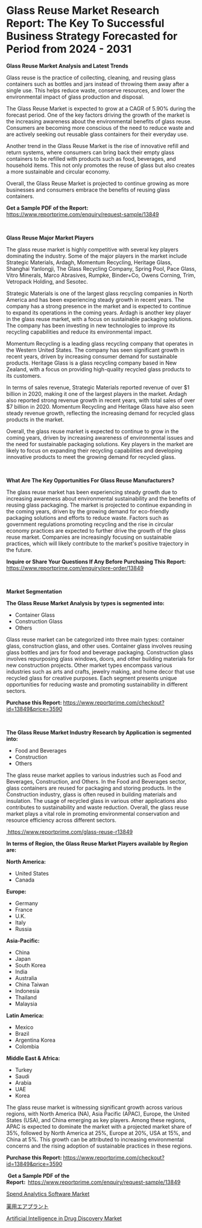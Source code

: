 <p><h1>Glass Reuse Market Research Report: The Key To Successful Business Strategy Forecasted for Period from 2024 - 2031</h1></p><p><strong>Glass Reuse Market Analysis and Latest Trends</strong></p>
<p><p>Glass reuse is the practice of collecting, cleaning, and reusing glass containers such as bottles and jars instead of throwing them away after a single use. This helps reduce waste, conserve resources, and lower the environmental impact of glass production and disposal.</p><p>The Glass Reuse Market is expected to grow at a CAGR of 5.90% during the forecast period. One of the key factors driving the growth of the market is the increasing awareness about the environmental benefits of glass reuse. Consumers are becoming more conscious of the need to reduce waste and are actively seeking out reusable glass containers for their everyday use.</p><p>Another trend in the Glass Reuse Market is the rise of innovative refill and return systems, where consumers can bring back their empty glass containers to be refilled with products such as food, beverages, and household items. This not only promotes the reuse of glass but also creates a more sustainable and circular economy.</p><p>Overall, the Glass Reuse Market is projected to continue growing as more businesses and consumers embrace the benefits of reusing glass containers.</p></p>
<p><strong>Get a Sample PDF of the Report:&nbsp;</strong> <a href="https://www.reportprime.com/enquiry/request-sample/13849">https://www.reportprime.com/enquiry/request-sample/13849</a></p>
<p>&nbsp;</p>
<p><strong>Glass Reuse Major Market Players</strong></p>
<p><p>The glass reuse market is highly competitive with several key players dominating the industry. Some of the major players in the market include Strategic Materials, Ardagh, Momentum Recycling, Heritage Glass, Shanghai Yanlongji, The Glass Recycling Company, Spring Pool, Pace Glass, Vitro Minerals, Marco Abrasives, Rumpke, Binder+Co, Owens Corning, Trim, Vetropack Holding, and Sesotec.</p><p>Strategic Materials is one of the largest glass recycling companies in North America and has been experiencing steady growth in recent years. The company has a strong presence in the market and is expected to continue to expand its operations in the coming years. Ardagh is another key player in the glass reuse market, with a focus on sustainable packaging solutions. The company has been investing in new technologies to improve its recycling capabilities and reduce its environmental impact.</p><p>Momentum Recycling is a leading glass recycling company that operates in the Western United States. The company has seen significant growth in recent years, driven by increasing consumer demand for sustainable products. Heritage Glass is a glass recycling company based in New Zealand, with a focus on providing high-quality recycled glass products to its customers.</p><p>In terms of sales revenue, Strategic Materials reported revenue of over $1 billion in 2020, making it one of the largest players in the market. Ardagh also reported strong revenue growth in recent years, with total sales of over $7 billion in 2020. Momentum Recycling and Heritage Glass have also seen steady revenue growth, reflecting the increasing demand for recycled glass products in the market.</p><p>Overall, the glass reuse market is expected to continue to grow in the coming years, driven by increasing awareness of environmental issues and the need for sustainable packaging solutions. Key players in the market are likely to focus on expanding their recycling capabilities and developing innovative products to meet the growing demand for recycled glass.</p></p>
<p>&nbsp;</p>
<p><strong>What Are The Key Opportunities For Glass Reuse Manufacturers?</strong></p>
<p><p>The glass reuse market has been experiencing steady growth due to increasing awareness about environmental sustainability and the benefits of reusing glass packaging. The market is projected to continue expanding in the coming years, driven by the growing demand for eco-friendly packaging solutions and efforts to reduce waste. Factors such as government regulations promoting recycling and the rise in circular economy practices are expected to further drive the growth of the glass reuse market. Companies are increasingly focusing on sustainable practices, which will likely contribute to the market's positive trajectory in the future.</p></p>
<p><strong>Inquire or Share Your Questions If Any Before Purchasing This Report:</strong> <a href="https://www.reportprime.com/enquiry/pre-order/13849">https://www.reportprime.com/enquiry/pre-order/13849</a></p>
<p>&nbsp;</p>
<p><strong>Market Segmentation</strong></p>
<p><strong>The Glass Reuse Market Analysis by types is segmented into:</strong></p>
<p><ul><li>Container Glass</li><li>Construction Glass</li><li>Others</li></ul></p>
<p><p>Glass reuse market can be categorized into three main types: container glass, construction glass, and other uses. Container glass involves reusing glass bottles and jars for food and beverage packaging. Construction glass involves repurposing glass windows, doors, and other building materials for new construction projects. Other market types encompass various industries such as arts and crafts, jewelry making, and home decor that use recycled glass for creative purposes. Each segment presents unique opportunities for reducing waste and promoting sustainability in different sectors.</p></p>
<p><strong>Purchase this Report:&nbsp;</strong><a href="https://www.reportprime.com/checkout?id=13849&price=3590">https://www.reportprime.com/checkout?id=13849&price=3590</a></p>
<p>&nbsp;</p>
<p><strong>The Glass Reuse Market Industry Research by Application is segmented into:</strong></p>
<p><ul><li>Food and Beverages</li><li>Construction</li><li>Others</li></ul></p>
<p><p>The glass reuse market applies to various industries such as Food and Beverages, Construction, and Others. In the Food and Beverages sector, glass containers are reused for packaging and storing products. In the Construction industry, glass is often reused in building materials and insulation. The usage of recycled glass in various other applications also contributes to sustainability and waste reduction. Overall, the glass reuse market plays a vital role in promoting environmental conservation and resource efficiency across different sectors.</p></p>
<p><a href="https://www.reportprime.com/glass-reuse-r13849">&nbsp;https://www.reportprime.com/glass-reuse-r13849</a></p>
<p><strong>In terms of Region, the Glass Reuse Market Players available by Region are:</strong></p>
<p>
    <p> <strong> North America: </strong>
        <ul>
            <li>United States</li>
            <li>Canada</li>
        </ul>
        </p> 
    <p> <strong> Europe: </strong>
        <ul>
            <li>Germany</li>
            <li>France</li>
            <li>U.K.</li>
            <li>Italy</li>
            <li>Russia</li>
        </ul>
        </p> 
    <p> <strong> Asia-Pacific: </strong>
        <ul>
            <li>China</li>
            <li>Japan</li>
            <li>South Korea</li>
            <li>India</li>
            <li>Australia</li>
            <li>China Taiwan</li>
            <li>Indonesia</li>
            <li>Thailand</li>
            <li>Malaysia</li>
        </ul>
        </p> 
    <p> <strong> Latin America: </strong>
        <ul>
            <li>Mexico</li>
            <li>Brazil</li>
            <li>Argentina Korea</li>
            <li>Colombia</li>
        </ul>
        </p> 
    <p> <strong> Middle East & Africa: </strong>
        <ul>
            <li>Turkey</li>
            <li>Saudi</li>
            <li>Arabia</li>
            <li>UAE</li>
            <li>Korea</li>
        </ul>
    </p>
    </p>
<p><p>The glass reuse market is witnessing significant growth across various regions, with North America (NA), Asia Pacific (APAC), Europe, the United States (USA), and China emerging as key players. Among these regions, APAC is expected to dominate the market with a projected market share of 35%, followed by North America at 25%, Europe at 20%, USA at 15%, and China at 5%. This growth can be attributed to increasing environmental concerns and the rising adoption of sustainable practices in these regions.</p></p>
<p><strong>Purchase this Report: </strong><a href="https://www.reportprime.com/checkout?id=13849&price=3590">https://www.reportprime.com/checkout?id=13849&price=3590</a></p>
<p>&nbsp;<strong>Get a Sample PDF of the Report:&nbsp;&nbsp;</strong><a href="https://www.reportprime.com/enquiry/request-sample/13849">https://www.reportprime.com/enquiry/request-sample/13849</a></p>
<p><strong></strong></p>
<p><p><a href="https://github.com/nusratjahan12006/Market-Research-Report-List-1/blob/main/spend-analytics-software-market.md">Spend Analytics Software Market</a></p><p><a href="https://github.com/DanykaKilback/Market-Research-Report-List-1/blob/main/2467821109724.md">薬用エアプラント</a></p><p><a href="https://github.com/JameTravis/Market-Research-Report-List-6/blob/main/artificial-intelligence-in-drug-discovery-market.md">Artificial Intelligence in Drug Discovery Market</a></p></p>